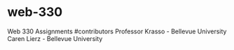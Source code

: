 # web-330
Web 330 Assignments
#contributors
Professor Krasso - Bellevue University
Caren Lierz - Bellevue University
